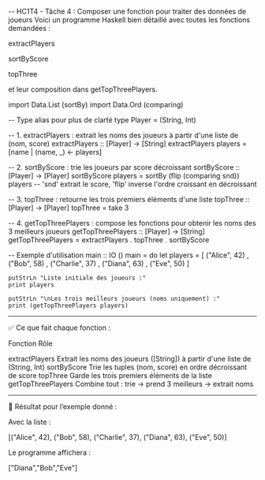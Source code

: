 -- HC1T4 - Tâche 4 : Composer une fonction pour traiter des données de joueurs
Voici un programme Haskell bien détaillé avec toutes les fonctions demandées :

extractPlayers

sortByScore

topThree

et leur composition dans getTopThreePlayers.

import Data.List (sortBy)
import Data.Ord (comparing)

-- Type alias pour plus de clarté
type Player = (String, Int)

-- 1. extractPlayers : extrait les noms des joueurs à partir d'une liste de (nom, score)
extractPlayers :: [Player] -> [String]
extractPlayers players = [name | (name, _) <- players]

-- 2. sortByScore : trie les joueurs par score décroissant
sortByScore :: [Player] -> [Player]
sortByScore players = sortBy (flip (comparing snd)) players
-- 'snd' extrait le score, 'flip' inverse l'ordre croissant en décroissant

-- 3. topThree : retourne les trois premiers éléments d'une liste
topThree :: [Player] -> [Player]
topThree = take 3

-- 4. getTopThreePlayers : compose les fonctions pour obtenir les noms des 3 meilleurs joueurs
getTopThreePlayers :: [Player] -> [String]
getTopThreePlayers = extractPlayers . topThree . sortByScore

-- Exemple d'utilisation
main :: IO ()
main = do
    let players = [ ("Alice", 42)
                  , ("Bob", 58)
                  , ("Charlie", 37)
                  , ("Diana", 63)
                  , ("Eve", 50)
                  ]

    putStrLn "Liste initiale des joueurs :"
    print players

    putStrLn "\nLes trois meilleurs joueurs (noms uniquement) :"
    print (getTopThreePlayers players)


---

✅ Ce que fait chaque fonction :

Fonction	Rôle

extractPlayers	Extrait les noms des joueurs ([String]) à partir d'une liste de (String, Int)
sortByScore	Trie les tuples (nom, score) en ordre décroissant de score
topThree	Garde les trois premiers éléments de la liste
getTopThreePlayers	Combine tout : trie → prend 3 meilleurs → extrait noms



---

📌 Résultat pour l’exemple donné :

Avec la liste :

[("Alice", 42), ("Bob", 58), ("Charlie", 37), ("Diana", 63), ("Eve", 50)]

Le programme affichera :

["Diana","Bob","Eve"]
